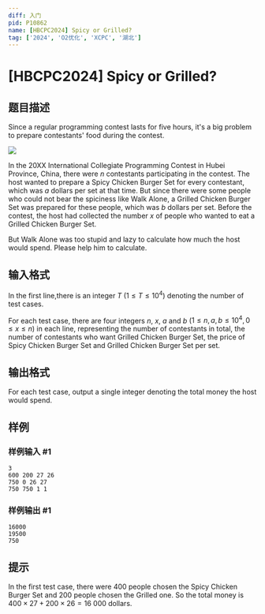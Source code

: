 ```yaml
---
diff: 入门
pid: P10862
name: [HBCPC2024] Spicy or Grilled?
tag: ['2024', 'O2优化', 'XCPC', '湖北']
---
```

# [HBCPC2024] Spicy or Grilled?
## 题目描述

Since a regular programming contest lasts for five hours, it's a big problem to prepare contestants' food during the contest.

![](https://cdn.luogu.com.cn/upload/image_hosting/nh1zzieg.png)

In the 20XX International Collegiate Programming Contest in Hubei Province, China, there were $n$ contestants participating in the contest. The host wanted to prepare a Spicy Chicken Burger Set for every contestant, which was $a$ dollars per set at that time. But since there were some people who could not bear the spiciness like Walk Alone, a Grilled Chicken Burger Set was prepared for these people, which was $b$ dollars per set. Before the contest, the host had collected the number $x$ of people who wanted to eat a Grilled Chicken Burger Set.

But Walk Alone was too stupid and lazy to calculate how much the host would spend. Please help him to calculate.
## 输入格式

In the first line,there is an integer $T$ ($1 \leq T \leq 10^4$) denoting the number of test cases. 

For each test case, there are four integers $n$, $x$, $a$ and $b$ ($1 \leq n, a, b \leq 10^4, 0 \le x \le n$) in each line, representing the number of contestants in total, the number of contestants who want Grilled Chicken Burger Set, the price of Spicy Chicken Burger Set and Grilled Chicken Burger Set per set.
## 输出格式

For each test case, output a single integer denoting the total money the host would spend.
## 样例

### 样例输入 #1
```
3
600 200 27 26
750 0 26 27
750 750 1 1
```
### 样例输出 #1
```
16000
19500
750
```
## 提示

In the first test case, there were $400$ people chosen the Spicy Chicken Burger Set and $200$ people chosen the Grilled one. So the total money is $400 \times 27 + 200 \times 26 = 16\ 000$ dollars.
